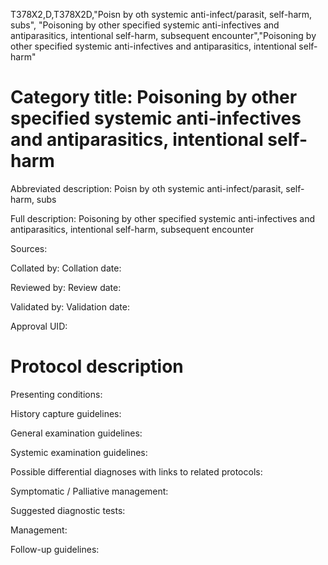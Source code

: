 T378X2,D,T378X2D,"Poisn by oth systemic anti-infect/parasit, self-harm, subs", "Poisoning by other specified systemic anti-infectives and antiparasitics, intentional self-harm, subsequent encounter","Poisoning by other specified systemic anti-infectives and antiparasitics, intentional self-harm"
# Category title: Poisoning by other specified systemic anti-infectives and antiparasitics, intentional self-harm

Abbreviated description: Poisn by oth systemic anti-infect/parasit, self-harm, subs

Full description: Poisoning by other specified systemic anti-infectives and antiparasitics, intentional self-harm, subsequent encounter

Sources:

Collated by:
Collation date:

Reviewed by:
Review date:

Validated by:
Validation date:

Approval UID:

# Protocol description

Presenting conditions:

History capture guidelines:

General examination guidelines:

Systemic examination guidelines:

Possible differential diagnoses with links to related protocols:

Symptomatic / Palliative management:

Suggested diagnostic tests:

Management:

Follow-up guidelines:

